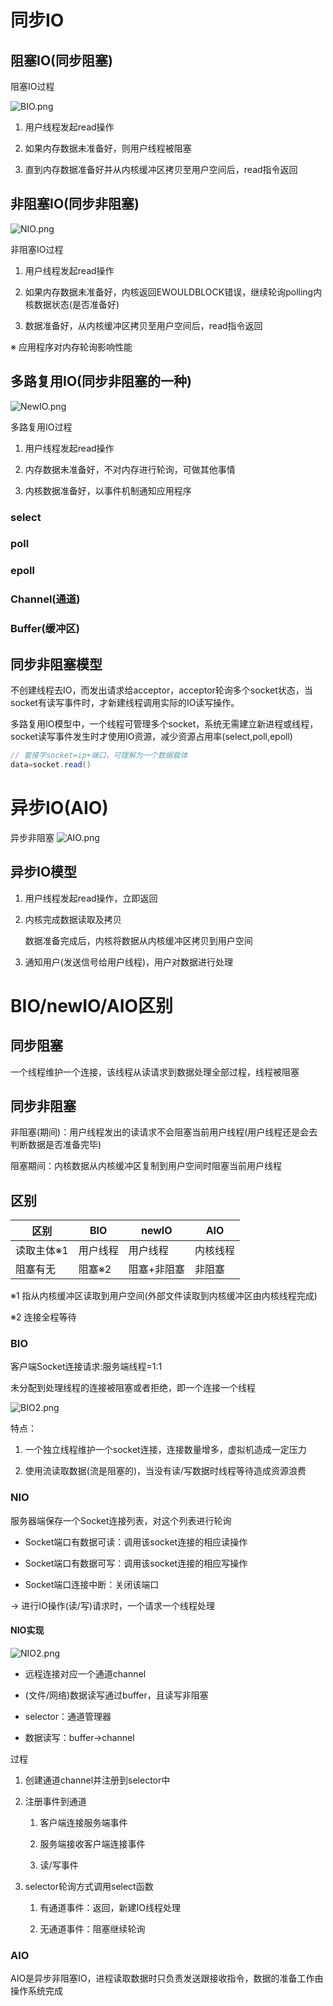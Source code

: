 # 同步IO

## 阻塞IO(同步阻塞)

阻塞IO过程

![BIO.png](images/BIO.png)

1. 用户线程发起read操作
   
2. 如果内存数据未准备好，则用户线程被阻塞
   
3. 直到内存数据准备好并从内核缓冲区拷贝至用户空间后，read指令返回

## 非阻塞IO(同步非阻塞)

![NIO.png](images/NIO.png)

非阻塞IO过程

1. 用户线程发起read操作

2. 如果内存数据未准备好，内核返回EWOULDBLOCK错误，继续轮询polling内核数据状态(是否准备好)

3. 数据准备好，从内核缓冲区拷贝至用户空间后，read指令返回

※ 应用程序对内存轮询影响性能

## 多路复用IO(同步非阻塞的一种)

![NewIO.png](images/NewIO.png)

多路复用IO过程

1. 用户线程发起read操作

2. 内存数据未准备好，不对内存进行轮询，可做其他事情

3. 内核数据准备好，以事件机制通知应用程序

### select

### poll

### epoll

### Channel(通道)

### Buffer(缓冲区)

## 同步非阻塞模型

不创建线程去IO，而发出请求给acceptor，acceptor轮询多个socket状态，当socket有读写事件时，才新建线程调用实际的IO读写操作。

多路复用IO模型中，一个线程可管理多个socket，系统无需建立新进程或线程，socket读写事件发生时才使用IO资源，减少资源占用率(select,poll,epoll)

```java
// 套接字socket=ip+端口，可理解为一个数据载体
data=socket.read()
```

# 异步IO(AIO) 

异步非阻塞
![AIO.png](images/AIO.png)

## 异步IO模型

1. 用户线程发起read操作，立即返回

2. 内核完成数据读取及拷贝
   
   数据准备完成后，内核将数据从内核缓冲区拷贝到用户空间

3. 通知用户(发送信号给用户线程)，用户对数据进行处理

# BIO/newIO/AIO区别

## 同步阻塞

一个线程维护一个连接，该线程从读请求到数据处理全部过程，线程被阻塞

## 同步非阻塞

非阻塞(期间)：用户线程发出的读请求不会阻塞当前用户线程(用户线程还是会去判断数据是否准备完毕)

阻塞期间：内核数据从内核缓冲区复制到用户空间时阻塞当前用户线程

## 区别

区别|BIO|newIO|AIO
---|---|---|---
读取主体※1|用户线程|用户线程|内核线程
阻塞有无|阻塞※2|阻塞+非阻塞|非阻塞

※1 指从内核缓冲区读取到用户空间(外部文件读取到内核缓冲区由内核线程完成)   

※2 连接全程等待

### BIO

客户端Socket连接请求:服务端线程=1:1

未分配到处理线程的连接被阻塞或者拒绝，即一个连接一个线程

![BIO2.png](images/BIO2.png)

特点：

1. 一个独立线程维护一个socket连接，连接数量增多，虚拟机造成一定压力

2. 使用流读取数据(流是阻塞的)，当没有读/写数据时线程等待造成资源浪费

### NIO

服务器端保存一个Socket连接列表，对这个列表进行轮询

* Socket端口有数据可读：调用该socket连接的相应读操作
   
* Socket端口有数据可写：调用该socket连接的相应写操作
   
* Socket端口连接中断：关闭该端口

-> 进行IO操作(读/写)请求时，一个请求一个线程处理

#### NIO实现

![NIO2.png](images/NIO2.png)

* 远程连接对应一个通道channel

* (文件/网络)数据读写通过buffer，且读写非阻塞

* selector：通道管理器

* 数据读写：buffer->channel

过程

1. 创建通道channel并注册到selector中

2. 注册事件到通道

   1. 客户端连接服务端事件
   
   2. 服务端接收客户端连接事件
   
   3. 读/写事件
   
3. selector轮询方式调用select函数

   1. 有通道事件：返回，新建IO线程处理
   
   2. 无通道事件：阻塞继续轮询

### AIO

AIO是异步非阻塞IO，进程读取数据时只负责发送跟接收指令，数据的准备工作由操作系统完成

